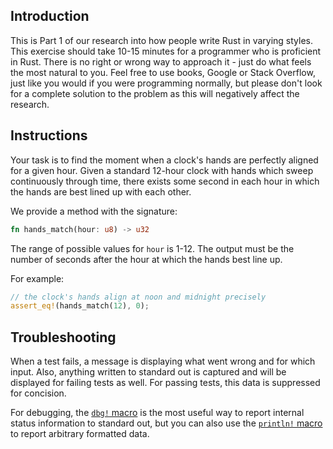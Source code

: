 ## Introduction

This is Part 1 of our research into how people write Rust in varying styles. This exercise should take 10-15 minutes for a programmer who is proficient in Rust. There is no right or wrong way to approach it - just do what feels the most natural to you. Feel free to use books, Google or Stack Overflow, just like you would if you were programming normally, but please don't look for a complete solution to the problem as this will negatively affect the research.

## Instructions

Your task is to find the moment when a clock's hands are perfectly aligned for a given hour. Given a standard 12-hour clock with hands which sweep continuously through time, there exists some second in each hour in which the hands are best lined up with each other. 

We provide a method with the signature:

```rust
fn hands_match(hour: u8) -> u32
```

The range of possible values for `hour` is 1-12. The output must be the number of seconds after the hour at which the hands best line up.

For example:

```rust
// the clock's hands align at noon and midnight precisely
assert_eq!(hands_match(12), 0);
```

## Troubleshooting

When a test fails, a message is displaying what went wrong and for which input. Also, anything written to standard out is captured and will be displayed for failing tests as well. For passing tests, this data is suppressed for concision.

For debugging, the [`dbg!` macro](https://doc.rust-lang.org/std/macro.dbg.html) is the most useful way to report internal status information to standard out, but you can also use the [`println!` macro](https://doc.rust-lang.org/std/macro.println.html) to report arbitrary formatted data.
